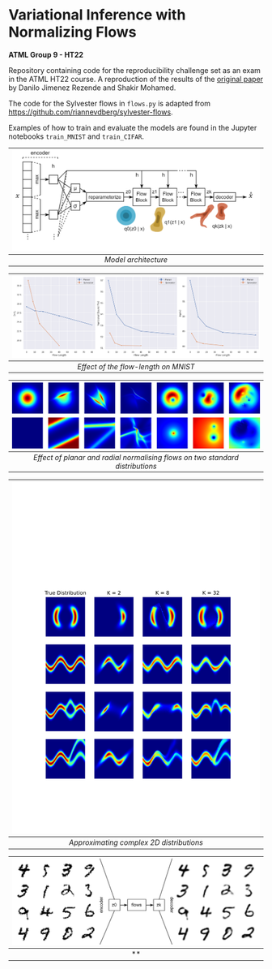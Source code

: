 # Variational Inference with Normalizing Flows 

**ATML Group 9 - HT22**

Repository containing code for the reproducibility challenge set as an exam in the ATML HT22 course. A reproduction of the results of the [original paper](https://arxiv.org/abs/1505.05770) by Danilo Jimenez Rezende and Shakir Mohamed. 

The code for the Sylvester flows in `flows.py` is adapted from https://github.com/riannevdberg/sylvester-flows.

Examples of how to train and evaluate the models are found in the Jupyter notebooks `train_MNIST` and `train_CIFAR`.


|![Model architecture](images/arch/architecture.png)
|:--:| 
| *Model architecture* |




|![Comparasion Flows Impact at differnt flow Length](images/comparison_g.png)
|:--:| 
| *Effect of the flow-length on MNIST* |

| ![Visualising the impact of applying Normilising Flows](images/figure_1/full.png)
|:--:| 
| *Effect of planar and radial normalising flows on two standard distributions* |

| ![Flows ability to fit any complex distributions](images/figure_3/figure_3.svg)
|:--:| 
|*Approximating complex 2D distributions* |

| ![reconstructions of images through the flows](images/recon/recon.png)
|:--:| 
| ** |


